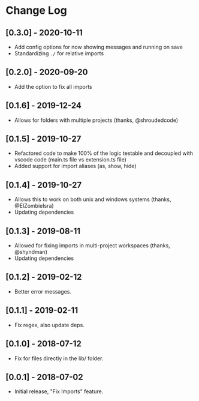 # Change Log

## [0.3.0] - 2020-10-11
- Add config options for now showing messages and running on save
- Standardizing `./` for relative imports

## [0.2.0] - 2020-09-20
- Add the option to fix all imports

## [0.1.6] - 2019-12-24
- Allows for folders with multiple projects (thanks, @shroudedcode)

## [0.1.5] - 2019-10-27
- Refactored code to make 100% of the logic testable and decoupled with vscode code (main.ts file vs extension.ts file)
- Added support for import aliases (as, show, hide)

## [0.1.4] - 2019-10-27
- Allows this to work on both unix and windows systems (thanks, @ElZombieIsra)
- Updating dependencies

## [0.1.3] - 2019-08-11
- Allowed for fixing imports in multi-project workspaces (thanks, @shyndman)
- Updating dependencies

## [0.1.2] - 2019-02-12
- Better error messages.

## [0.1.1] - 2019-02-11
- Fix regex, also update deps.

## [0.1.0] - 2018-07-12
- Fix for files directly in the lib/ folder.

## [0.0.1] - 2018-07-02
- Initial release, "Fix Imports" feature.
